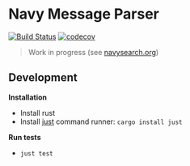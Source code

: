 Navy Message Parser
===================
[![Build Status](https://travis-ci.com/jhwohlgemuth/message-parser.svg?branch=master)](https://travis-ci.com/jhwohlgemuth/message-parser) 
[![codecov](https://codecov.io/gh/jhwohlgemuth/message-parser/branch/master/graph/badge.svg)](https://codecov.io/gh/jhwohlgemuth/message-parser)
> Work in progress (see [navysearch.org](https://navysearch.org))

Development
-----------

**Installation**
- Install rust
- Install [just](https://github.com/casey/just) command runner: ```cargo install just```

**Run tests**
- ```just test```
